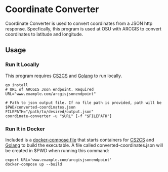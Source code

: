 # Coordinate Converter
Coordinate Converter is used to convert coordinates from a JSON http response. Specfically, this program is used at OSU with ARCGIS to convert coordinates to latitude and longitude.

## Usage

### Run It Locally
This program requires [CS2CS](http://proj4.org/apps/cs2cs.html) and [Golang](https://golang.org) to run locally. 
```
go install
# URL of ARCGIS Json endpoint. Required
URL="www.example.com/arcgisjsonendpoint"

# Path to json output file. If no file path is provided, path will be $PWD/converted-coordinates.json
FILEPATH="/path/to/desired/output.json"
coordinate-converter -u "$URL" [-f "$FILEPATH"]
```

### Run It in Docker
Included is a [docker-compose file](docker-compose.yml) that starts containers for [CS2CS](http://proj4.org/apps/cs2cs.html) and [Golang](https://golang.org) to build the executable. A file called converted-coordinates.json will be created in $PWD when running this command:
```
export URL='www.example.com/arcgisjsonendpoint'
docker-compose up --build
```
